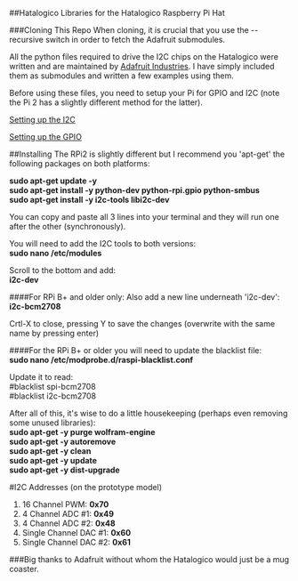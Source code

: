 ##Hatalogico
Libraries for the Hatalogico Raspberry Pi Hat

###Cloning This Repo
When cloning, it is crucial that you use the --recursive switch in order to fetch the Adafruit submodules.

All the python files required to drive the I2C chips on the Hatalogico were written and are maintained by [Adafruit Industries](https://www.adafruit.com/). I have simply included them as submodules and written a few examples using them.

Before using these files, you need to setup your Pi for GPIO and I2C (note the Pi 2 has a slightly different method for the latter).

[Setting up the I2C](https://learn.adafruit.com/adafruits-raspberry-pi-lesson-4-gpio-setup/configuring-i2c)

[Setting up the GPIO](https://learn.adafruit.com/adafruits-raspberry-pi-lesson-4-gpio-setup/configuring-gpio)

##Installing
The RPi2 is slightly different but I recommend you 'apt-get' the following packages on both platforms:

**sudo apt-get update -y**  
**sudo apt-get install -y python-dev python-rpi.gpio python-smbus**  
**sudo apt-get install -y i2c-tools libi2c-dev**

You can copy and paste all 3 lines into your terminal and they will run one after the other (synchronously).

You will need to add the I2C tools to both versions:  
**sudo nano /etc/modules**

Scroll to the bottom and add:  
**i2c-dev**

####For RPi B+ and older only:
Also add a new line underneath 'i2c-dev':  
**i2c-bcm2708**

Crtl-X to close, pressing Y to save the changes (overwrite with the same name by pressing enter)


####For the RPi B+ or older you will need to update the blacklist file:  
**sudo nano /etc/modprobe.d/raspi-blacklist.conf**

Update it to read:  
\#blacklist spi-bcm2708  
\#blacklist i2c-bcm2708

After all of this, it's wise to do a little housekeeping (perhaps even removing some unused libraries):  
**sudo apt-get -y purge wolfram-engine**  
**sudo apt-get -y autoremove**  
**sudo apt-get -y clean**  
**sudo apt-get -y update**  
**sudo apt-get -y dist-upgrade**  

#I2C Addresses
(on the prototype model)

1. 16 Channel PWM: **0x70**
2. 4 Channel ADC #1: **0x49**
3. 4 Channel ADC #2: **0x48**
4. Single Channel DAC #1: **0x60**
5. Single Channel DAC #2: **0x61**


###Big thanks to Adafruit without whom the Hatalogico would just be a mug coaster.
